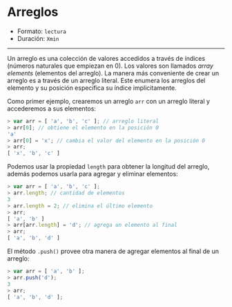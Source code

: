 # Arreglos

* Formato: `lectura`
* Duración: `Xmin`

***

Un arreglo es una colección de valores accedidos a través de índices (números
naturales que empiezan en 0). Los valores son llamados _array elements_
(elementos del arreglo). La manera más conveniente de crear un arreglo es a
través de un arreglo literal. Este enumera los arreglos del elemento y su
posición especifica su índice implicitamente.

Como primer ejemplo, crearemos un arreglo `arr` con un arreglo literal y
accederemos a sus elementos:

```javascript
> var arr = [ 'a', 'b', 'c' ]; // arreglo literal
> arr[0]; // obtiene el elemento en la posición 0
'a'
> arr[0] = 'x'; // cambia el valor del elemento en la posición 0
> arr;
[ 'x', 'b', 'c' ]
```

Podemos usar la propiedad `length` para obtener la longitud del arreglo, además
podemos usarla para agregar y eliminar elementos:

```javascript
> var arr = [ 'a', 'b', 'c' ];
> arr.length; // cantidad de elementos
3
> arr.length = 2; // elimina el último elemento
> arr;
[ 'a', 'b' ]
> arr[arr.length] = 'd'; // agrega un elemento al final
> arr;
[ 'a', 'b', 'd' ]
```

El método `.push()` provee otra manera de agregar elementos al final de un
arreglo:

```javascript
> var arr = [ 'a', 'b' ];
> arr.push('d');
3
> arr;
[ 'a', 'b', 'd' ];
```
